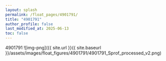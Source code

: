 ```yaml
---
layout: splash
permalink: /float_pages/4901791/
title: "4901791"
author_profile: false
last_modified_at: 2025-06-13
toc: false
---
```

 
4901791
![img-png]({{ site.url }}{{ site.baseurl }}/assets/images/float_figures/4901791/4901791_Sprof_processed_v2.png)